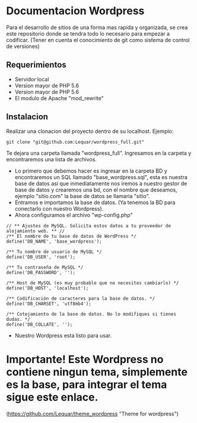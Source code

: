 # Documentacion Wordpress

Para el desarrollo de sitios de una forma mas rapida y organizada, se crea este repositorio donde se tendra todo lo necesario para empezar a codificar.
(Tener en cuenta el conocimiento de git como sistema de control de versiones)

## Requerimientos
- Servidor local
- Version mayor de PHP 5.6 
- Version mayor de PHP 5.6 
- El modulo de Apache "mod_rewrite"

## Instalacion

Realizar una clonacion del proyecto dentro de su localhost. Ejemplo:
```shell
git clone "git@github.com:Lequar/wordpress_full.git"
```
Te dejara una carpeta llamada "wordpress_full".
Ingresamos en la carpeta y encontraremos una lista de archivos.

- Lo primero que debemos hacer es ingresar en la carpeta BD
y encontraremos un SQL llamado "base_wordpress.sql", esta es nuestra base de datos asi que inmediatamente nos iremos a nuestro gestor de base de datos y crearemos una bd, con el nombre que deseamos, ejemplo "sitio.com" la base de datos se llamaria "sitio".
- Entramos e importamos la base de datos. (Ya tenemos la BD para conectarlo con nuestro Wordpress).
- Ahora configuramos el archivo "wp-config.php"
```shell
// ** Ajustes de MySQL. Solicita estos datos a tu proveedor de alojamiento web. ** //
/** El nombre de tu base de datos de WordPress */
define('DB_NAME', 'base_wordpress');

/** Tu nombre de usuario de MySQL */
define('DB_USER', 'root');

/** Tu contraseña de MySQL */
define('DB_PASSWORD', '');

/** Host de MySQL (es muy probable que no necesites cambiarlo) */
define('DB_HOST', 'localhost');

/** Codificación de caracteres para la base de datos. */
define('DB_CHARSET', 'utf8mb4');

/** Cotejamiento de la base de datos. No lo modifiques si tienes dudas. */
define('DB_COLLATE', '');
```
- Nuestro Wordpress esta listo para usar.

# Importante! Este Wordpress no contiene ningun tema, simplemente es la base, para integrar el tema sigue este enlace.

(https://github.com/Lequar/theme_wordpress "Theme for wordpress")
